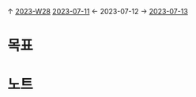 
↑ [2023-W28](2023-W28.md)
[2023-07-11](2023-07-11.md) ← 2023-07-12 → [2023-07-13](2023-07-13.md)


# 목표



# 노트




